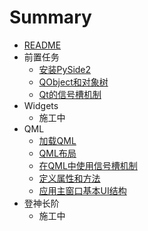 # Summary
* [README](README.md)  
* 前置任务
  * [安装PySide2](./note/basic/00.install_pyside2.md)
  * [QObject和对象树](./note/basic/01.object_tree.md)
  * [Qt的信号槽机制](./note/basic/02.signal_and_slot.md)
* Widgets
  * 施工中
* QML
  * [加载QML](./note/qml/00.qml_app_engine.md)
  * [QML布局](./note/qml/01.qml_layout.md)
  * [在QML中使用信号槽机制](./note/qml/02.qml_signal_and_slot.md)
  * [定义属性和方法](./note/qml/03.property_and_method.md)
  * [应用主窗口基本UI结构](./note/qml/04.application_window.md)
* 登神长阶
  * 施工中